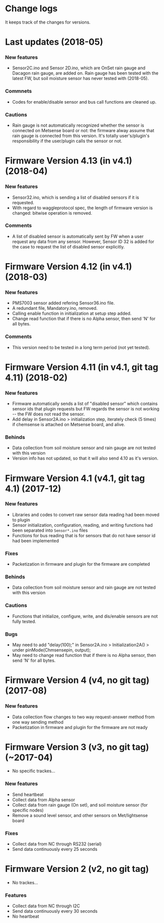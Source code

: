 <!--
waggle_topic=IGNORE
-->

# Change logs

It keeps track of the changes for versions.

# Last updates (2018-05)
### New features
* Sensor2C.ino and Sensor 2D.ino, which are OnSet rain gauge and Dacagon rain gauge, are added on. Rain gauge has been tested with the latest FW, but soil moisture sensor has never tested with (2018-05).
### Commnets
* Codes for enable/disable sensor and bus call functions are cleaned up.
### Cautions
* Rain gauge is not automatically recognized whether the sensor is connected on Metsense board or not: the firmware alway assume that rain gauge is connected from this version. It's totally user's/plugin's responsibility if the user/plugin calls the sensor or not.

# Firmware Version 4.13 (in v4.1) (2018-04)
### New features
* Sensor32.ino, which is sending a list of disabled sensors if it is requested.
* With regard to waggleprotocol spec, the length of firmware version is changed: bitwise operation is removed.
### Comments
* A list of disabled sensor is automatically sent by FW when a user request any data from any sensor. However, Sensor ID 32 is added for the case to request the list of disabled sensor explicitly.

# Firmware Version 4.12 (in v4.1) (2018-03)
### New features
* PMS7003 sensor added refering Sensor36.ino file.
* A redundant file, Mandatory.ino, removed.
* Calling enable function in initialization at setup step added.
* Change read function that if there is no Alpha sensor, then send 'N' for all bytes.
### Comments
* This version need to be tested in a long term period (not yet tested).

# Firmware Version 4.11 (in v4.1, git tag 4.11) (2018-02)
### New features
* Firmware automatically sends a list of "disabled sensor" which contains sensor ids that plugin requests but FW regards the sensor is not working -- the FW does not read the sensor.
* Add delay in Sensor2A.ino > initialization step, iterately check (5 times) if chemsense is attached on Metsense board, and alive.
### Behinds
* Data collection from soil moisture sensor and rain gauge are not tested with this version
* Version info has not updated, so that it will also send 4.10 as it's version.

# Firmware Version 4.1 (v4.1, git tag 4.1) (2017-12)
### New features
* Libraries and codes to convert raw sensor data reading had been moved to plugin
* Sensor initialization, configuration, reading, and writing functions had been separated into ```Sensor*.ino``` files
* Functions for bus reading that is for sensors that do not have sensor id had been implemented
### Fixes
* Packetization in firmware and plugin for the firmware are completed
### Behinds
* Data collection from soil moisture sensor and rain gauge are not tested with this version
### Cautions
* Functions that initialize, configure, write, and dis/enable sensors are not fully tested.
### Bugs
* May need to add "delay(100);" in Sensor2A.ino > Initialization2A() > under pinMode(Chmsensepin, output);
* May need to change read function that if there is no Alpha sensor, then send 'N' for all bytes.

# Firmware Version 4 (v4, no git tag) (2017-08)
### New features
* Data collection flow changes to two way request-answer method from one way sending method
* Packetization in firmware and plugin for the firmware are not ready

# Firmware Version 3 (v3, no git tag) (~2017-04)
* No specific trackes...
### New features
* Send heartbeat
* Collect data from Alpha sensor
* Collect data from rain gauge (On set), and soil moisture sensor (for specific nodes)
* Remove a sound level sensor, and other sensors on Met/lightsense board
### Fixes
* Collect data from NC through RS232 (serial)
* Send data continuously every 25 seconds

# Firmware Version 2 (v2, no git tag)
* No trackes... 
### Features
* Collect data from NC through I2C
* Send data continuously every 30 seconds
* No heartbeat
